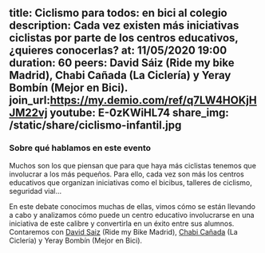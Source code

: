 title: Ciclismo para todos: en bici al colegio
description: Cada vez existen más iniciativas ciclistas por parte de los centros educativos, ¿quieres conocerlas?
at: 11/05/2020 19:00
duration: 60
peers: David Sáiz (Ride my bike Madrid), Chabi Cañada (La Ciclería) y Yeray Bombín (Mejor en Bici). 
join_url:https://my.demio.com/ref/q7LW4HOKjHJM22vj
youtube: E-0zKWiHL74
share_img: /static/share/ciclismo-infantil.jpg
----
### Sobre qué hablamos en este evento

Muchos son los que piensan que para que haya más ciclistas tenemos que involucrar a los más pequeños. Para ello, cada vez son más los centros educativos que organizan iniciativas como el bicibus, talleres de ciclismo, seguridad vial…

En este debate conocimos muchas de ellas, vimos cómo se están llevando a cabo y analizamos cómo puede un centro educativo involucrarse en una iniciativa de este calibre y convertirla en un éxito entre sus alumnos. Contaremos con [David Saiz](https://twitter.com/ridemybikemadrd) (Ride my Bike Madrid), [Chabi Cañada](https://twitter.com/LaCicleria) (La Ciclería) y Yeray Bombín (Mejor en Bici).
